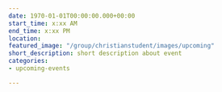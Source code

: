 ```yaml
---
date: 1970-01-01T00:00:00.000+00:00
start_time: x:xx AM
end_time: x:xx PM
location: 
featured_image: "/group/christianstudent/images/upcoming"
short_description: short description about event
categories:
- upcoming-events

---
```


